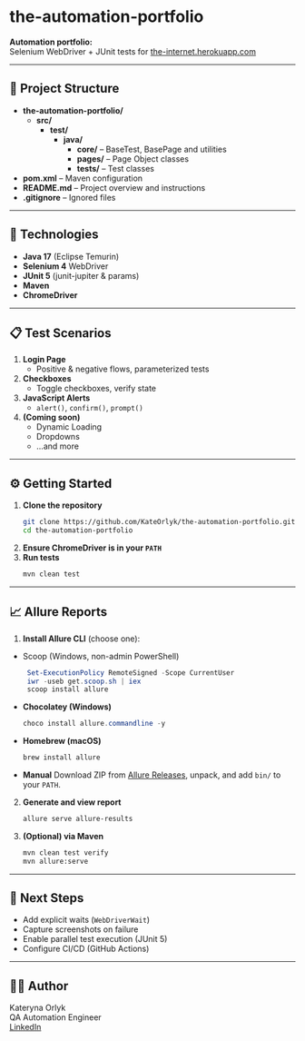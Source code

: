 # the-automation-portfolio

**Automation portfolio:**  
Selenium WebDriver + JUnit tests for [the-internet.herokuapp.com](https://the-internet.herokuapp.com/)

---

## 📁 Project Structure

- **the-automation-portfolio/**
    - **src/**
        - **test/**
            - **java/**
                - **core/** &ndash; BaseTest, BasePage and utilities
                - **pages/** &ndash; Page Object classes
                - **tests/** &ndash; Test classes
- **pom.xml** &ndash; Maven configuration
- **README.md** &ndash; Project overview and instructions
- **.gitignore** &ndash; Ignored files

---

## 🚀 Technologies

- **Java 17** (Eclipse Temurin)
- **Selenium 4** WebDriver
- **JUnit 5** (junit-jupiter & params)
- **Maven**
- **ChromeDriver**

---

## 📋 Test Scenarios

1. **Login Page**
    - Positive & negative flows, parameterized tests
2. **Checkboxes**
    - Toggle checkboxes, verify state
3. **JavaScript Alerts**
    - `alert()`, `confirm()`, `prompt()`
4. **(Coming soon)**
    - Dynamic Loading
    - Dropdowns
    - …and more

---

## ⚙️ Getting Started

1. **Clone the repository**
   ```bash
   git clone https://github.com/KateOrlyk/the-automation-portfolio.git
   cd the-automation-portfolio
2. **Ensure ChromeDriver is in your `PATH`**
3. **Run tests**
   ```bash
   mvn clean test

---

## 📈 Allure Reports

1. **Install Allure CLI** (choose one):
- Scoop (Windows, non-admin PowerShell)
  ```powershell
   Set-ExecutionPolicy RemoteSigned -Scope CurrentUser
   iwr -useb get.scoop.sh | iex
   scoop install allure
- **Chocolatey (Windows)**
    ```powershell
  choco install allure.commandline -y
- **Homebrew (macOS)**
    ```bash
    brew install allure
- **Manual**
Download ZIP from [Allure Releases](https://github.com/allure-framework/allure2/releases), unpack, and add `bin/` to your `PATH`.

2. **Generate and view report**
    ```bash
   allure serve allure-results

3. **(Optional) via Maven**
    ```bash
   mvn clean test verify
    mvn allure:serve

---

## 🔮 Next Steps

- Add explicit waits (`WebDriverWait`)
- Capture screenshots on failure
- Enable parallel test execution (JUnit 5)
- Configure CI/CD (GitHub Actions)

---

## 👩‍💻 Author
Kateryna Orlyk  
QA Automation Engineer  
[LinkedIn](https://www.linkedin.com/in/kateryna-orlyk-a67a9b264/)